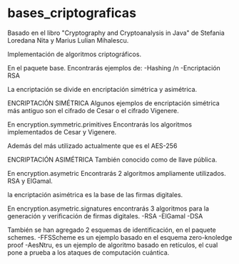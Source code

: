 # bases_criptograficas

Basado en el libro "Cryptography and Cryptoanalysis in Java" de Stefania Loredana Nita y Marius Lulian Mihalescu.

Implementación de algoritmos criptográficos.

En el paquete base. 
Encontrarás ejemplos de:
-Hashing /n
-Encriptación RSA

La encriptación se divide en encriptación simétrica y asimétrica.

ENCRIPTACIÓN SIMÉTRICA
Algunos ejemplos de encriptación simétrica más antiguo son el cifrado de Cesar o el cifrado Vigenere.

En encryption.symmetric.primitives
Encontrarás los algoritmos implementados de Cesar y Vigenere.

Además del más utilizado actualmente que es el AES-256

ENCRIPTACIÓN ASIMÉTRICA
También conocido como de llave pública.

En encryption.asymetric
Encontrarás 2 algoritmos ampliamente utilizados. RSA y ElGamal. 

la encriptación asimétrica es la base de las firmas digitales.

En encryption.asymetric.signatures encontrarás 3 algoritmos para la generación y verificación de firmas digitales.
-RSA
-ElGamal
-DSA

También se han agregado 2 esquemas de identificación, en el paquete schemes.
-FFSScheme es un ejemplo basado en el esquema zero-knoledge proof
-AesNtru, es un ejemplo de algoritmo basado en retículos, el cual pone a prueba a los ataques de computación cuántica.





